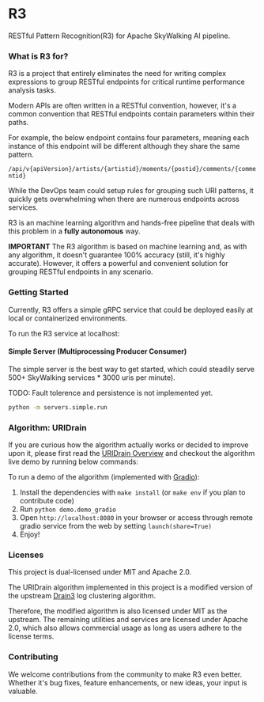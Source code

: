 # R3

RESTful Pattern Recognition(R3) for Apache SkyWalking AI pipeline.

### What is R3 for?
R3 is a project that entirely eliminates the need for writing complex expressions to group RESTful endpoints for critical runtime performance analysis tasks.

Modern APIs are often written in a RESTful convention, however, it's a common convention that RESTful endpoints contain parameters within their paths. 

For example, the below endpoint contains four parameters, meaning each instance of this endpoint will be different although they share the same pattern.

`/api/v{apiVersion}/artists/{artistid}/moments/{postid}/comments/{commentid}`

While the DevOps team could setup rules for grouping such URI patterns, it quickly gets overwhelming when there are numerous endpoints across services. 

R3 is an machine learning algorithm and hands-free pipeline that deals with this problem in a **fully autonomous** way.

**IMPORTANT** The R3 algorithm is based on machine learning and, as with any algorithm, it doesn't guarantee 100% accuracy (still, it's highly accurate). 
However, it offers a powerful and convenient solution for grouping RESTful endpoints in any scenario.

### Getting Started
Currently, R3 offers a simple gRPC service that could be deployed easily at local or containerized environments.

To run the R3 service at localhost:

#### Simple Server (Multiprocessing Producer Consumer)

The simple server is the best way to get started, which could steadily serve 500+ SkyWalking services * 3000 uris per minute). 

TODO: Fault tolerence and persistence is not implemented yet.

```bash
python -m servers.simple.run
```



### Algorithm: URIDrain
If you are curious how the algorithm actually works or decided to improve upon it, please first read the [URIDrain Overview](models/README.md) and checkout the algorithm live demo by running below commands:

To run a demo of the algorithm (implemented with [Gradio](https://gradio.app/)):

1. Install the dependencies with `make install` (or `make env` if you plan to contribute code)
2. Run `python demo.demo_gradio`
3. Open `http://localhost:8080` in your browser or access through remote gradio service from the web by setting `launch(share=True)`
4. Enjoy!


### Licenses
This project is dual-licensed under MIT and Apache 2.0.

The URIDrain algorithm implemented in this project is a modified version of the upstream [Drain3](https://github.com/logpai/Drain3) log clustering algorithm. 

Therefore, the modified algorithm is also licensed under MIT as the upstream. The remaining utilities and services are licensed under Apache 2.0, which also allows commercial usage as long as users adhere to the license terms.

### Contributing
We welcome contributions from the community to make R3 even better. Whether it's bug fixes, feature enhancements, or new ideas, your input is valuable.